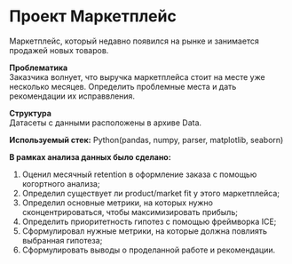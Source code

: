 # Проект Маркетплейс

Маркетплейс, который недавно появился на рынке и занимается продажей новых товаров.

**Проблематика**  
Заказчика волнует, что выручка маркетплейса стоит на месте уже несколько месяцев. Определить проблемные места и дать рекомендации их исправвления.

**Структура**  
Датасеты с данными расположены в архиве Data.

**Используемый стек:**
Python(pandas, numpy, parser, matplotlib, seaborn)

**В рамках анализа данных было сделано:**  
1) Оценил месячный retention в оформление заказа с помощью когортного анализа;  
2) Определил существует ли product/market fit у этого маркетплейса;   
3) Определил основные метрики, на которых нужно сконцентрироваться, чтобы максимизировать прибыль;
4) Определить приоритетность гипотез с помощью фреймворка ICE;
5) Сформулировал нужные метрики, на которые должна повлиять выбранная гипотеза;
6) Сформулировать выводы о проделанной работе и рекомендации.
